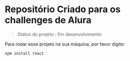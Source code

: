 <h1>Repositório Criado para os challenges de Alura</h1>

> Status do projeto : Em desenvolvimento 


Para rodar esse projeto na sua máquina, por favor digite: 

```
npm install react
```
